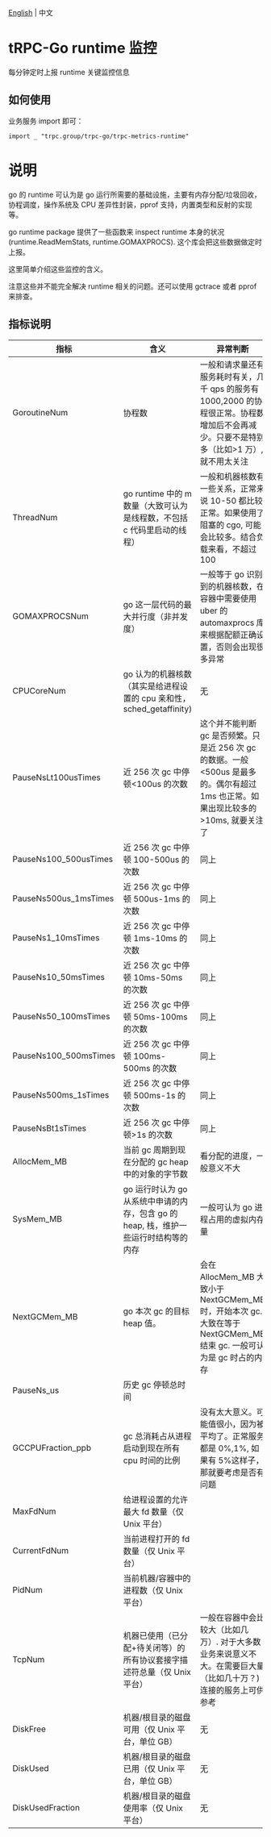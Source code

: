 [English](README.md) | 中文

# tRPC-Go runtime 监控
每分钟定时上报 runtime 关键监控信息

## 如何使用
业务服务 import 即可：

```golang
import _ "trpc.group/trpc-go/trpc-metrics-runtime"
```

# 说明
go 的 runtime 可认为是 go 运行所需要的基础设施，主要有内存分配/垃圾回收，协程调度，操作系统及 CPU 差异性封装，pprof 支持，内置类型和反射的实现等。

go runtime package 提供了一些函数来 inspect runtime 本身的状况 (runtime.ReadMemStats, runtime.GOMAXPROCS). 这个库会把这些数据做定时上报。

这里简单介绍这些监控的含义。

注意这些并不能完全解决 runtime 相关的问题。还可以使用 gctrace 或者 pprof 来排查。
## 指标说明

|         指标          |                                  含义                                   |                                                        异常判断                                                         |
| --------------------- | ---------------------------------------------------------------------- | ---------------------------------------------------------------------------------------------------------------------- |
| GoroutineNum          | 协程数                                                                  | 一般和请求量还有服务耗时有关，几千 qps 的服务有 1000,2000 的协程很正常。协程数增加后不会再减少。只要不是特别多（比如>1 万）, 就不用太关注      |
| ThreadNum             | go runtime 中的 m 数量（大致可认为是线程数，不包括 c 代码里启动的线程）            | 一般和机器核数有一些关系，正常来说 10-50 都比较正常。如果使用了阻塞的 cgo, 可能会比较多。结合负载来看，不超过 100                         |
| GOMAXPROCSNum         | go 这一层代码的最大并行度（非并发度）                                        | 一般等于 go 识别到的机器核数，在容器中需要使用 uber 的 automaxprocs 库来根据配额正确设置，否则会出现很多异常                              |
| CPUCoreNum            | go 认为的机器核数（其实是给进程设置的 cpu 亲和性，sched_getaffinity)            | 无                                                                                                                     |
| PauseNsLt100usTimes   | 近 256 次 gc 中停顿<100us 的次数                                              | 这个并不能判断 gc 是否频繁。只是近 256 次 gc 的数据。一般<500us 是最多的。偶尔有超过 1ms 也正常。如果出现比较多的>10ms, 就要关注了             |
| PauseNs100_500usTimes | 近 256 次 gc 中停顿 100-500us 的次数                                           | 同上                                                                                                                    |
| PauseNs500us_1msTimes | 近 256 次 gc 中停顿 500us-1ms 的次数                                           | 同上                                                                                                                    |
| PauseNs1_10msTimes    | 近 256 次 gc 中停顿 1ms-10ms 的次数                                            | 同上                                                                                                                    |
| PauseNs10_50msTimes   | 近 256 次 gc 中停顿 10ms-50ms 的次数                                           | 同上                                                                                                                    |
| PauseNs50_100msTimes  | 近 256 次 gc 中停顿 50ms-100ms 的次数                                          | 同上                                                                                                                    |
| PauseNs100_500msTimes | 近 256 次 gc 中停顿 100ms-500ms 的次数                                         | 同上                                                                                                                    |
| PauseNs500ms_1sTimes  | 近 256 次 gc 中停顿 500ms-1s 的次数                                            | 同上                                                                                                                    |
| PauseNsBt1sTimes      | 近 256 次 gc 中停顿>1s 的次数                                                 | 同上                                                                                                                    |
| AllocMem_MB           | 当前 gc 周期到现在分配的 gc heap 中的对象的字节数                              | 看分配的进度，一般意义不大                                                                                                  |
| SysMem_MB             | go 运行时认为 go 从系统中申请的内存，包含 go 的 heap, 栈，维护一些运行时结构等的内存 | 一般可认为 go 进程占用的虚拟内存量                                                                                            |
| NextGCMem_MB          | go 本次 gc 的目标 heap 值。| 会在 AllocMem_MB 大致小于 NextGCMem_MB 时，开始本次 gc. 大致在等于 NextGCMem_MB 结束 gc. 一般可认为是 gc 时占的内存                        |
| PauseNs_us            | 历史 gc 停顿总时间                                                         |                                                                                                                         |
| GCCPUFraction_ppb     | gc 总消耗占从进程启动到现在所有 cpu 时间的比例                                 | 没有太大意义。可能值很小，因为被平均了。正常服务都是 0%,1%, 如果有 5%这样子，那就要考虑是否有问题                                      |
| MaxFdNum              | 给进程设置的允许最大 fd 数量（仅 Unix 平台）                                     |                                                                                                                        |
| CurrentFdNum          | 当前进程打开的 fd 数量（仅 Unix 平台）                                          |                                                                                                                        |
| PidNum                | 当前机器/容器中的进程数（仅 Unix 平台）                                        |                                                                                                                        |
| TcpNum                | 机器已使用（已分配+待关闭等）的所有协议套接字描述符总量（仅 Unix 平台）             | 一般在容器中会比较大（比如几万）. 对于大多数业务来说意义不大。在需要巨大量（比如几十万？) 连接的服务上可供参考                              |
| DiskFree              | 机器/根目录的磁盘可用（仅 Unix 平台，单位 GB）                                | 无 |
| DiskUsed              | 机器/根目录的磁盘已用（仅 Unix 平台，单位 GB）                                | 无 |
| DiskUsedFraction      | 机器/根目录的磁盘使用率（仅 Unix 平台）                                      | 无 |